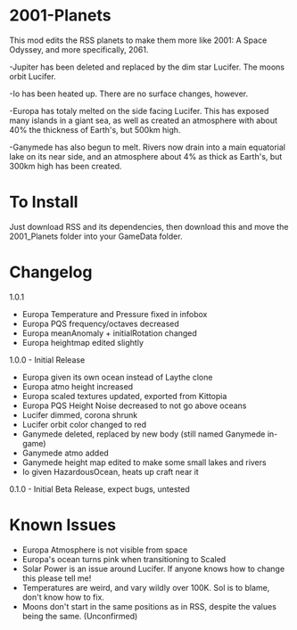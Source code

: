 # 2001-Planets
This mod edits the RSS planets to make them more like 2001: A Space Odyssey, and more specifically, 2061.

-Jupiter has been deleted and replaced by the dim star Lucifer. The moons orbit Lucifer.

-Io has been heated up. There are no surface changes, however.

-Europa has totaly melted on the side facing Lucifer. This has exposed many islands in a giant sea, as well as created an atmosphere with about 40% the thickness of Earth's, but 500km high. 

-Ganymede has also begun to melt. Rivers now drain into a main equatorial lake on its near side, and an atmosphere about 4% as thick as Earth's, but 300km high has been created.

# To Install
Just download RSS and its dependencies, then download this and move the 2001_Planets folder into your GameData folder.

# Changelog
1.0.1
  - Europa Temperature and Pressure fixed in infobox
  - Europa PQS frequency/octaves decreased
  - Europa meanAnomaly + initialRotation changed
  - Europa heightmap edited slightly
  
1.0.0 - Initial Release
  - Europa given its own ocean instead of Laythe clone
  - Europa atmo height increased
  - Europa scaled textures updated, exported from Kittopia
  - Europa PQS Height Noise decreased to not go above oceans
  - Lucifer dimmed, corona shrunk
  - Lucifer orbit color changed to red
  - Ganymede deleted, replaced by new body (still named Ganymede in-game)
  - Ganymede atmo added
  - Ganymede height map edited to make some small lakes and rivers
  - Io given HazardousOcean, heats up craft near it
  
0.1.0 - Initial Beta Release, expect bugs, untested
  
  
# Known Issues
 - Europa Atmosphere is not visible from space
 - Europa's ocean turns pink when transitioning to Scaled
 - Solar Power is an issue around Lucifer. If anyone knows how to change this please tell me!
 - Temperatures are weird, and vary wildly over 100K. Sol is to blame, don't know how to fix.
 - Moons don't start in the same positions as in RSS, despite the values being the same. (Unconfirmed)
